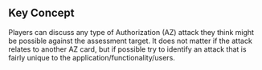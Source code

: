 ## Key Concept

Players can discuss any type of Authorization (AZ) attack they think might be possible against the assessment target. It does not matter if the attack relates to another AZ card, but if possible try to identify an attack that is fairly unique to the application/functionality/users.
